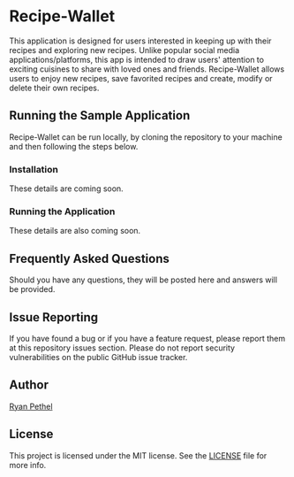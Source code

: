 # Recipe-Wallet

This application is designed for users interested in keeping up with their recipes and exploring new recipes. Unlike popular social media applications/platforms, this app is intended to draw users' attention to exciting cuisines to share with loved ones and friends. Recipe-Wallet allows users to enjoy new recipes, save favorited recipes and create, modify or delete their own recipes.

## Running the Sample Application

Recipe-Wallet can be run locally, by cloning the repository to your machine and then following the steps below.

### Installation

These details are coming soon. 

### Running the Application

These details are also coming soon.

## Frequently Asked Questions

Should you have any questions, they will be posted here and answers will be provided.

## Issue Reporting

If you have found a bug or if you have a feature request, please report them at this repository issues section. Please do not report security vulnerabilities on the public GitHub issue tracker.

## Author

[Ryan Pethel](http://www.arpethel.com)

## License

This project is licensed under the MIT license. See the [LICENSE](LICENSE.txt) file for more info.
